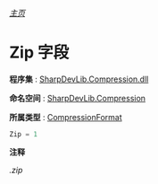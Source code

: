 ###### [主页](./Index.md "主页")

# Zip 字段

**程序集** : [SharpDevLib.Compression.dll](./SharpDevLib.Compression.assembly.md "SharpDevLib.Compression.dll")

**命名空间** : [SharpDevLib.Compression](./SharpDevLib.Compression.namespace.md "SharpDevLib.Compression")

**所属类型** : [CompressionFormat](./SharpDevLib.Compression.CompressionFormat.md "CompressionFormat")
``` csharp
Zip = 1
```

**注释**

*.zip*



